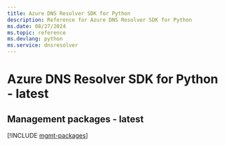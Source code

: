 ```yaml
---
title: Azure DNS Resolver SDK for Python
description: Reference for Azure DNS Resolver SDK for Python
ms.date: 08/27/2024
ms.topic: reference
ms.devlang: python
ms.service: dnsresolver
---
```

# Azure DNS Resolver SDK for Python - latest

## Management packages - latest
[!INCLUDE [mgmt-packages](dns-resolver-mgmt-index.md)]